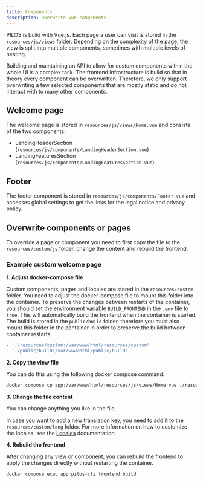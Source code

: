 ```yaml
---
title: Components
description: Overwrite vue components
---
```


PILOS is build with Vue.js.
Each page a user can visit is stored in the `resources/js/views` folder.
Depending on the complexity of the page, the view is split into multiple components, sometimes with multiple levels of nesting.

Building and maintaining an API to allow for custom components within the whole UI is a complex task.
The frontend infrastructure is build so that in theory every component can be overwritten.
Therefore, we only support overwriting a few selected components that are mostly static and do not interact with to many other components.

## Welcome page
The welcome page is stored in `resources/js/views/Home.vue` and consists of the two components:
- LandingHeaderSection (`resources/js/components/LandingHeaderSection.vue`)
- LandingFeaturesSection (`resources/js/components/LandingFeaturesSection.vue`)

## Footer
The footer component is stored in `resources/js/components/Footer.vue` and accesses global settings to get the links for the legal notice and privacy policy.

## Overwrite components or pages

To override a page or component you need to first copy the file to the `resources/custom/js` folder, change the content and rebuild the frontend.

### Example custom welcome page

**1. Adjust docker-compose file**

Custom components, pages and locales are stored in the `resources/custom` folder.
You need to adjust the docker-compose file to mount this folder into the container.
To preserve the changes between restarts of the container, you should set the environment variable `BUILD_FRONTEND` in the `.env` file to `true`.
This will automatically build the frontend when the container is started.
The build is stored in the `public/build` folder, therefore you must also mount this folder in the container in order to preserve the build between container restarts.

```yaml
- './resources/custom:/var/www/html/resources/custom'
- './public/build:/var/www/html/public/build'
```

**2. Copy the view file**

You can do this using the following docker compose command:
```bash
docker compose cp app:/var/www/html/resources/js/views/Home.vue ./resources/custom/js/views/Home.vue
```

**3. Change the file content**

You can change anything you like in the file.

In case you want to add a new translation key, you need to add it to the `resources/custom/lang` folder.
For more information on how to customize the locales, see the [Locales](./03-locales.md) documentation.

**4. Rebuild the frontend**

After changing any view or component, you can rebuild the frontend to apply the changes directly without restarting the container.

```bash
docker compose exec app pilos-cli frontend:build
```
